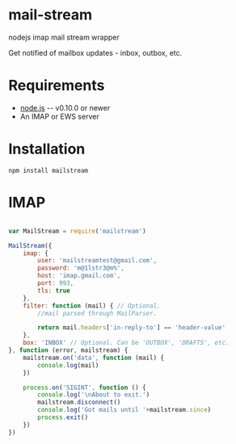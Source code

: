 mail-stream
===========

nodejs imap mail stream wrapper

Get notified of mailbox updates - inbox, outbox, etc.

Requirements
============

* [node.js](http://nodejs.org/) -- v0.10.0 or newer
* An IMAP or EWS server


Installation
============

    npm install mailstream

IMAP
====

```javascript

var MailStream = require('mailstream')

MailStream({
    imap: {
        user: 'mailstreamtest@gmail.com',
        password: 'm@1lstr3@m%',
        host: 'imap.gmail.com',
        port: 993,
        tls: true
    },
    filter: function (mail) { // Optional.
        //mail parsed through MailParser.

        return mail.headers['in-reply-to'] == 'header-value'
    },
    box: 'INBOX' // Optional. Can be 'OUTBOX', 'DRAFTS', etc.
}, function (error, mailstream) {
    mailstream.on('data', function (mail) {
        console.log(mail)
    })

    process.on('SIGINT', function () {
        console.log('\nAbout to exit.')
        mailstream.disconnect()
        console.log('Got mails until '+mailstream.since)
        process.exit()
    })
})
